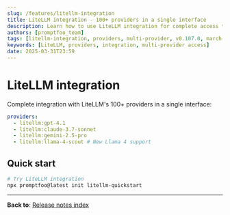 ```yaml
---
slug: /features/litellm-integration
title: LiteLLM integration - 100+ providers in a single interface
description: Learn how to use LiteLLM integration for complete access to 100+ providers in a single interface
authors: [promptfoo_team]
tags: [litellm-integration, providers, multi-provider, v0.107.0, march-2025]
keywords: [LiteLLM, providers, integration, multi-provider access]
date: 2025-03-31T23:59
---
```


# LiteLLM integration

Complete integration with LiteLLM's 100+ providers in a single interface:

```yaml
providers:
  - litellm:gpt-4.1
  - litellm:claude-3.7-sonnet
  - litellm:gemini-2.5-pro
  - litellm:llama-4-scout # New Llama 4 support
```

## Quick start

```bash
# Try LiteLLM integration
npx promptfoo@latest init litellm-quickstart
```

---

**Back to**: [Release notes index](/releases/) 